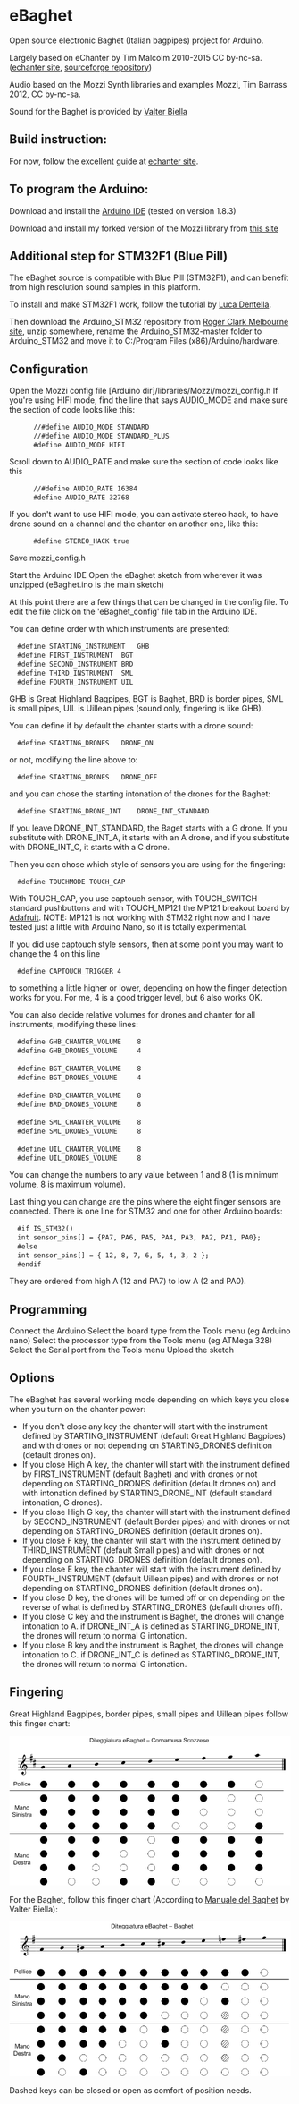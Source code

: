 # eBaghet

Open source electronic Baghet (Italian bagpipes) project for Arduino.

Largely based on eChanter by Tim Malcolm 2010-2015 CC by-nc-sa. ([echanter site](http://www.echanter.com/), [sourceforge repository](https://sourceforge.net/projects/echanter/))

Audio based on the Mozzi Synth libraries and examples
Mozzi, Tim Barrass 2012, CC by-nc-sa.

Sound for the Baghet is provided by [Valter Biella](http://www.baghet.it/)

## Build instruction:
For now, follow the excellent guide at [echanter site](http://www.echanter.com/home/howto-build).

## To program the Arduino:
Download and install the [Arduino IDE](https://www.arduino.cc/en/main/software) (tested on version 1.8.3)

Download and install my forked version of the Mozzi library from [this site](https://github.com/Tinwelint78/Mozzi)

## Additional step for STM32F1 (Blue Pill)

The eBaghet source is compatible with Blue Pill (STM32F1), and can benefit from high resolution sound samples in this platform.

To install and make STM32F1 work, follow the tutorial by [Luca Dentella](http://www.lucadentella.it/en/2017/07/13/stm32-e-arduino/).

Then download the Arduino_STM32 repository from [Roger Clark Melbourne site](https://github.com/rogerclarkmelbourne/Arduino_STM32), unzip somewhere, rename the Arduino_STM32-master folder to Arduino_STM32 and move it to C:/Program Files (x86)/Arduino/hardware.

## Configuration

Open the Mozzi config file [Arduino dir]/libraries/Mozzi/mozzi_config.h
If you're using HIFI mode, find the line that says AUDIO_MODE and make sure the section of code looks like this:

          //#define AUDIO_MODE STANDARD
          //#define AUDIO_MODE STANDARD_PLUS
          #define AUDIO_MODE HIFI

Scroll down to AUDIO_RATE and make sure the section of code looks like this

          //#define AUDIO_RATE 16384
          #define AUDIO_RATE 32768
		  
If you don't want to use HIFI mode, you can activate stereo hack, to have drone sound on a channel and the chanter on another one, like this:

		  #define STEREO_HACK true
		
Save mozzi_config.h

Start the Arduino IDE
Open the eBaghet sketch from wherever it was unzipped (eBaghet.ino is the main sketch)

At this point there are a few things that can be changed in the config file. To edit the file click on the 'eBaghet_config' file tab in the Arduino IDE.

You can define order with which instruments are presented:

	  #define STARTING_INSTRUMENT	GHB
	  #define FIRST_INSTRUMENT	BGT
	  #define SECOND_INSTRUMENT	BRD
	  #define THIRD_INSTRUMENT	SML
	  #define FOURTH_INSTRUMENT	UIL

GHB is Great Highland Bagpipes, BGT is Baghet, BRD is border pipes, SML is small pipes, UIL is Uillean pipes (sound only, fingering is like GHB).

You can define if by default the chanter starts with a drone sound:
	
	  #define STARTING_DRONES	DRONE_ON
	
or not, modifying the line above to:

	  #define STARTING_DRONES	DRONE_OFF

and you can chose the starting intonation of the drones for the Baghet:

	  #define STARTING_DRONE_INT	DRONE_INT_STANDARD

If you leave DRONE_INT_STANDARD, the Baget starts with a G drone. If you substitute with DRONE_INT_A, it starts with an A drone, and if you substitute with DRONE_INT_C, it starts with a C drone.

Then you can chose which style of sensors you are using for the fingering:

	  #define TOUCHMODE TOUCH_CAP
With TOUCH_CAP, you use captouch sensor, with TOUCH_SWITCH standard pushbuttons and with TOUCH_MP121 the MP121 breakout board by [Adafruit](https://learn.adafruit.com/adafruit-mpr121-12-key-capacitive-touch-sensor-breakout-tutorial/overview). 
NOTE: MP121 is not working with STM32 right now and I have tested just a little with Arduino Nano, so it is totally experimental.

If you did use captouch style sensors, then at some point you may want to change the 4 on this line

      #define CAPTOUCH_TRIGGER 4

to something a little higher or lower, depending on how the finger detection works for you. For me, 4 is a good trigger level, but 6 also works OK.

You can also decide relative volumes for drones and chanter for all instruments, modifying these lines:

	  #define GHB_CHANTER_VOLUME	8
	  #define GHB_DRONES_VOLUME		4
      
	  #define BGT_CHANTER_VOLUME	8
	  #define BGT_DRONES_VOLUME		4
      
	  #define BRD_CHANTER_VOLUME	8
	  #define BRD_DRONES_VOLUME		8
      
	  #define SML_CHANTER_VOLUME	8
	  #define SML_DRONES_VOLUME		8
      
	  #define UIL_CHANTER_VOLUME	8
	  #define UIL_DRONES_VOLUME		8

You can change the numbers to any value between 1 and 8 (1 is minimum volume, 8 is maximum volume).

Last thing you can change are the pins where the eight finger sensors are connected. There is one line for STM32 and one for other Arduino boards:

	  #if IS_STM32()
	  int sensor_pins[] = {PA7, PA6, PA5, PA4, PA3, PA2, PA1, PA0};
	  #else
	  int sensor_pins[] = { 12, 8, 7, 6, 5, 4, 3, 2 };
	  #endif
	  
They are ordered from high A (12 and PA7) to low A (2 and PA0). 
	  
## Programming

Connect the Arduino
Select the board type from the Tools menu (eg Arduino nano)
Select the processor type from the Tools menu (eg ATMega 328)
Select the Serial port from the Tools menu
Upload the sketch

## Options

The eBaghet has several working mode depending on which keys you close when you turn on the chanter power:
* If you don't close any key the chanter will start with the instrument defined by STARTING_INSTRUMENT (default Great Highland Bagpipes) and with drones or not depending on STARTING_DRONES definition (default drones on).
* If you close High A key, the chanter will start with the instrument defined by FIRST_INSTRUMENT (default Baghet) and with drones or not depending on STARTING_DRONES definition (default drones on) and with intonation defined by STARTING_DRONE_INT (default standard intonation, G drones).
* If you close High G key, the chanter will start with the instrument defined by SECOND_INSTRUMENT (default Border pipes) and with drones or not depending on STARTING_DRONES definition (default drones on).
* If you close F key, the chanter will start with the instrument defined by THIRD_INSTRUMENT (default Small pipes) and with drones or not depending on STARTING_DRONES definition (default drones on).
* If you close E key, the chanter will start with the instrument defined by FOURTH_INSTRUMENT (default Uillean pipes) and with drones or not depending on STARTING_DRONES definition (default drones on).
* If you close D key, the drones will be turned off or on depending on the reverse of what is defined by STARTING_DRONES (default drones off).
* If you close C key and the instrument is Baghet, the drones will change intonation to A. if DRONE_INT_A is defined as STARTING_DRONE_INT, the drones will return to normal G intonation.
* If you close B key and the instrument is Baghet, the drones will change intonation to C. if DRONE_INT_C is defined as STARTING_DRONE_INT, the drones will return to normal G intonation.

## Fingering

Great Highland Bagpipes, border pipes, small pipes and Uillean pipes follow this finger chart:

![GHB](docs/GHB.png)


For the Baghet, follow this finger chart (According to [Manuale del Baghet](http://www.baghet.it/manuale%20baghet%202012.pdf) by Valter Biella):

![Baghet](docs/Baghet.png)

Dashed keys can be closed or open as comfort of position needs.
